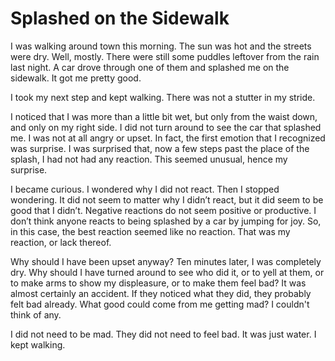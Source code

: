 # Splashed on the Sidewalk

I was walking around town this morning. The sun was hot and the streets were dry. Well, mostly. There were still some puddles leftover from the rain last night. A car drove through one of them and splashed me on the sidewalk. It got me pretty good. 

I took my next step and kept walking. There was not a stutter in my stride. 

I noticed that I was more than a little bit wet, but only from the waist down, and only on my right side. I did not turn around to see the car that splashed me. I was not at all angry or upset. In fact, the first emotion that I recognized was surprise. I was surprised that, now a few steps past the place of the splash, I had not had any reaction. This seemed unusual, hence my surprise. 

I became curious. I wondered why I did not react. Then I stopped wondering. It did not seem to matter why I didn’t react, but it did seem to be good that I didn’t. Negative reactions do not seem positive or productive. I don’t think anyone reacts to being splashed by a car by jumping for joy. So, in this case, the best reaction seemed like no reaction. That was my reaction, or lack thereof.

Why should I have been upset anyway? Ten minutes later, I was completely dry. Why should I have turned around to see who did it, or to yell at them, or to make arms to show my displeasure, or to make them feel bad? It was almost certainly an accident. If they noticed what they did, they probably felt bad already. What good could come from me getting mad? I couldn't think of any. 

I did not need to be mad. They did not need to feel bad. It was just water. I kept walking.
